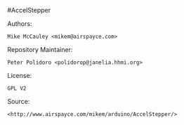 #AccelStepper

Authors:

    Mike McCauley <mikem@airspayce.com>

Repository Maintainer:

    Peter Polidoro <polidorop@janelia.hhmi.org>

License:

    GPL V2

Source:

    <http://www.airspayce.com/mikem/arduino/AccelStepper/>
